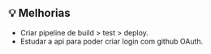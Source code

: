 ## 💡 Melhorias
- Criar pipeline de build > test > deploy.
- Estudar a api para poder criar login com github OAuth.
